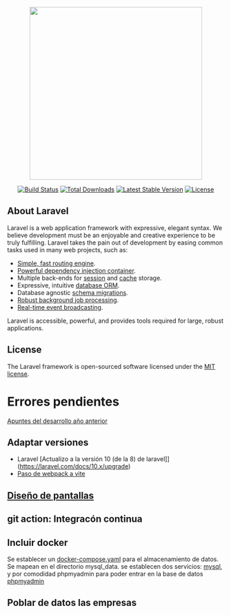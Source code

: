 <p align="center"><a href="https://laravel.com" target="_blank"><img src="https://raw.githubusercontent.com/laravel/art/master/logo-lockup/5%20SVG/2%20CMYK/1%20Full%20Color/laravel-logolockup-cmyk-red.svg" width="400"></a></p>

<p align="center">
<a href="https://travis-ci.org/laravel/framework"><img src="https://travis-ci.org/laravel/framework.svg" alt="Build Status"></a>
<a href="https://packagist.org/packages/laravel/framework"><img src="https://img.shields.io/packagist/dt/laravel/framework" alt="Total Downloads"></a>
<a href="https://packagist.org/packages/laravel/framework"><img src="https://img.shields.io/packagist/v/laravel/framework" alt="Latest Stable Version"></a>
<a href="https://packagist.org/packages/laravel/framework"><img src="https://img.shields.io/packagist/l/laravel/framework" alt="License"></a>
</p>

## About Laravel

Laravel is a web application framework with expressive, elegant syntax. We believe development must be an enjoyable and creative experience to be truly fulfilling. Laravel takes the pain out of development by easing common tasks used in many web projects, such as:

- [Simple, fast routing engine](https://laravel.com/docs/routing).
- [Powerful dependency injection container](https://laravel.com/docs/container).
- Multiple back-ends for [session](https://laravel.com/docs/session) and [cache](https://laravel.com/docs/cache) storage.
- Expressive, intuitive [database ORM](https://laravel.com/docs/eloquent).
- Database agnostic [schema migrations](https://laravel.com/docs/migrations).
- [Robust background job processing](https://laravel.com/docs/queues).
- [Real-time event broadcasting](https://laravel.com/docs/broadcasting).

Laravel is accessible, powerful, and provides tools required for large, robust applications.

## License

The Laravel framework is open-sourced software licensed under the [MIT license](https://opensource.org/licenses/MIT).
# Errores pendientes

[Apuntes del desarrollo año anterior](./documents/old_2022.md)


## Adaptar versiones
* Laravel [Actualizo  a la versión 10 (de la 8) de laravel]](https://laravel.com/docs/10.x/upgrade)
* [Paso de webpack a vite](https://laravel-news.com/webpack-to-vite)

## [Diseño de pantallas](./documents/designe/pantallas.md)  
## git action: Integracón continua


## Incluir docker 
Se establecer un [docker-compose.yaml](./docker-compose.yaml) para el almacenamiento de datos.
Se mapean en el directorio mysql_data.
se establecen dos servicios: [mysql](https://hub.docker.com/_/mysql), y por comodidad phpmyadmin para poder entrar en la base de datos [phpmyadmin](https://hub.docker.com/_/phpmyadmin)

## Poblar de datos las empresas

